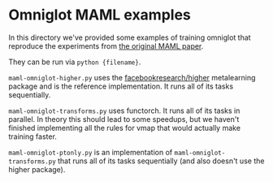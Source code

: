 # Omniglot MAML examples

In this directory we've provided some examples of training omniglot that reproduce the experiments from [the original MAML paper](https://arxiv.org/abs/1703.03400).

They can be run via `python {filename}`.

`maml-omniglot-higher.py` uses the [facebookresearch/higher](https://github.com/facebookresearch/higher) metalearning package and is the reference implementation. It runs all of its tasks sequentially.

`maml-omniglot-transforms.py` uses functorch. It runs all of its tasks in parallel. In theory this should lead to some speedups, but we haven't finished implementing all the rules for vmap that would actually make training faster.

`maml-omniglot-ptonly.py` is an implementation of `maml-omniglot-transforms.py` that runs all of its tasks sequentially (and also doesn't use the higher package).
